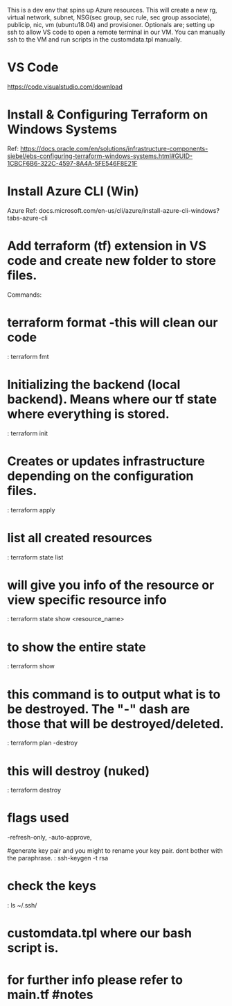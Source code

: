 This is a dev env that spins up Azure resources. This will create a new rg, virtual network, subnet, NSG(sec group, sec rule, sec group associate), publicip, nic, vm (ubuntu18.04) and provisioner. Optionals are; setting up ssh to allow VS code to open a remote terminal in our VM. You can manually ssh to the VM and run scripts in the customdata.tpl manually.  

# VS Code
https://code.visualstudio.com/download

# Install & Configuring Terraform on Windows Systems
Ref: https://docs.oracle.com/en/solutions/infrastructure-components-siebel/ebs-configuring-terraform-windows-systems.html#GUID-1CBCF6B6-322C-4597-8A4A-5FE546F8E21F

# Install Azure CLI (Win) 
Azure Ref:  docs.microsoft.com/en-us/cli/azure/install-azure-cli-windows?tabs-azure-cli 

# Add terraform (tf) extension in VS code and create new folder to store files.

Commands:
# terraform format -this will clean our code  
: terraform fmt

# Initializing the backend (local backend). Means where our tf state where everything is stored.
: terraform init

# Creates or updates infrastructure depending on the configuration files.
: terraform apply 

# list all created resources 
: terraform state list  

# will give you info of the resource or view specific resource info 
: terraform state show <resource_name> 

# to show the entire state 
: terraform show 

# this command is to output what is to be destroyed. The "-" dash are those that will be destroyed/deleted. 
: terraform plan -destroy 

# this will destroy (nuked)
: terraform destroy 

# flags used
-refresh-only, -auto-approve, 

#generate key pair and you might to rename your key pair. dont bother with the paraphrase. 
: ssh-keygen -t rsa 
# check the keys 
: ls ~/.ssh/ 

# customdata.tpl where our bash script is.

# for further info please refer to main.tf #notes